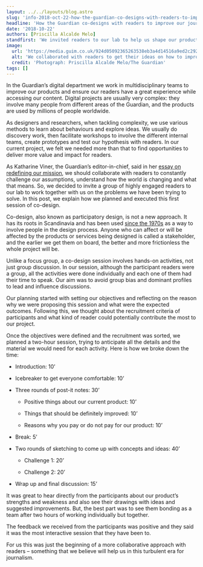 ```yaml
---
layout: ../../layouts/blog.astro
slug: 'info-2018-oct-22-how-the-guardian-co-designs-with-readers-to-improve-our-journalism'
headline: 'How the Guardian co-designs with readers to improve our journalism'
date: '2018-10-22'
authors: [Priscilla Alcalde Melo]
standfirst: 'We invited readers to our lab to help us shape our product and make a greater impact'
image:
  url: 'https://media.guim.co.uk/924d05092365263538eb3a4d14516a9ed2c292c0/0_0_3367_1856/3367.jpg'
  alt: 'We collaborated with readers to get their ideas on how to improve our products.'
  credit: 'Photograph: Priscilla Alcalde Melo/The Guardian'
tags: []
---
```


In the Guardian’s digital department we work in multidisciplinary teams to improve our products and ensure our readers have a great experience while accessing our content. Digital projects are usually very complex: they involve many people from different areas of the Guardian, and the products are used by millions of people worldwide.

As designers and researchers, when tackling complexity, we use various methods to learn about behaviours and explore ideas. We usually do discovery work, then facilitate workshops to involve the different internal teams, create prototypes and test our hypothesis with readers. In our current project, we felt we needed more than that to find opportunities to deliver more value and impact for readers.

As Katharine Viner, the Guardian’s editor-in-chief, said in her [essay on redefining our mission](https://www.theguardian.com/news/2017/nov/16/a-mission-for-journalism-in-a-time-of-crisis), we should collaborate with readers to constantly challenge our assumptions, understand how the world is changing and what that means. So, we decided to invite a group of highly engaged readers to our lab to work together with us on the problems we have been trying to solve. In this post, we explain how we planned and executed this first session of co-design.

Co-design, also known as participatory design, is not a new approach. It has its roots in Scandinavia and has been used [since the 1970s](http://designforeurope.eu/what-co-design) as a way to involve people in the design process. Anyone who can affect or will be affected by the products or services being designed is called a stakeholder, and the earlier we get them on board, the better and more frictionless the whole project will be.

Unlike a focus group, a co-design session involves hands-on activities, not just group discussion. In our session, although the participant readers were a group, all the activities were done individually and each one of them had their time to speak. Our aim was to avoid group bias and dominant profiles to lead and influence discussions.

Our planning started with setting our objectives and reflecting on the reason why we were proposing this session and what were the expected outcomes. Following this, we thought about the recruitment criteria of participants and what kind of reader could potentially contribute the most to our project.

Once the objectives were defined and the recruitment was sorted, we planned a two-hour session, trying to anticipate all the details and the material we would need for each activity. Here is how we broke down the time:

*   Introduction: 10’
    
*   Icebreaker to get everyone comfortable: 10’
    
*   Three rounds of post-it notes: 30’
    
    *   Positive things about our current product: 10’
        
    *   Things that should be definitely improved: 10’
        
    *   Reasons why you pay or do not pay for our product: 10’
        
*   Break: 5’
    
*   Two rounds of sketching to come up with concepts and ideas: 40’
    
    *   Challenge 1: 20’
        
    *   Challenge 2: 20’
        
*   Wrap up and final discussion: 15’

It was great to hear directly from the participants about our product’s strengths and weakness and also see their drawings with ideas and suggested improvements. But, the best part was to see them bonding as a team after two hours of working individually but together.

The feedback we received from the participants was positive and they said it was the most interactive session that they have been to.

For us this was just the beginning of a more collaborative approach with readers – something that we believe will help us in this turbulent era for journalism.
